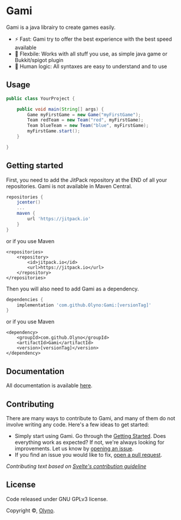 # Gami

Gami is a java librairy to create games easily.

 * ⚡ Fast: Gami try to offer the best experience with the best speed available
 * 💪 Flexbile: Works with all stuff you use, as simple java game or Bukkit/spigot plugin
 * 🧠 Human logic: All syntaxes are easy to understand and to use

## Usage

```java
public class YourProject {

    public void main(String[] args) {
        Game myFirstGame = new Game("myFirstGame");
        Team redTeam = new Team("red", myFirstGame);
        Team blueTeam = new Team("blue", myFirstGame);
        myFirstGame.start();
    }

}
```

## Getting started

First, you need to add the JitPack repository at the END of all your repositories. Gami is not available in Maven Central.

```groovy
repositories {
    jcenter()
    ...
    maven {
        url 'https://jitpack.io'
    }
}
```

or if you use Maven

```
<repositories>
    <repository>
        <id>jitpack.io</id>
        <url>https://jitpack.io</url>
    </repository>
</repositories>
```

Then you will also need to add Gami as a dependency.

```groovy
dependencies {
    implementation 'com.github.Olyno:Gami:[versionTag]'
}
```

or if you use Maven

```
<dependency>
    <groupId>com.github.Olyno</groupId>
    <artifactId>Gami</artifactId>
    <version>[versionTag]</version>
</dependency>
```

## Documentation

All documentation is available [here](https://olyno.github.io/gami).

## Contributing

There are many ways to contribute to Gami, and many of them do not involve writing any code. Here's a few ideas to get started:

 * Simply start using Gami. Go through the [Getting Started](https://github.com/Olyno/gami/blob/master/README.md#getting-started). Does everything work as expected? If not, we're always looking for improvements. Let us know by [opening an issue](https://github.com/Olyno/gami/issues).
 * If you find an issue you would like to fix, [open a pull request](https://github.com/Olyno/gami/pulls).

*Contributing text based on [Svelte's contribution guideline](https://github.com/sveltejs/svelte/blob/master/CONTRIBUTING.md)*

## License

Code released under GNU GPLv3 license.

Copyright ©, [Olyno](https://github.com/Olyno).